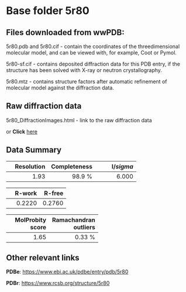 # Base folder 5r80

## Files downloaded from wwPDB:

5r80.pdb and 5r80.cif - contain the coordinates of the threedimensional molecular model, and can be viewed with, for example, Coot or Pymol.

5r80-sf.cif - contains deposited diffraction data for this PDB entry, if the structure has been solved with X-ray or neutron crystallography.

5r80.mtz - contains structure factors after automatic refinement of molecular model against the diffraction data.

## Raw diffraction data

5r80_DiffractionImages.html - link to the raw diffraction data 

or **Click** [here](https://zenodo.org/record/3730487) 

## Data Summary
|   | Resolution | Completeness| I/$sigma$ |
|---|-------------:|----------------:|--------------:|
|   |1.93|98.9  %|<img width=50/>6.000|

|   | **R-work**| **R-free**   
|---|-------------:|----------------:|           
||0.2220|0.2760|

|   |**MolProbity<br>score**| **Ramachandran<br>outliers** 
|---|-------------:|----------------:|
||1.65|0.33 %|

## Other relevant links 
**PDBe**:  https://www.ebi.ac.uk/pdbe/entry/pdb/5r80
 
**PDBr**: https://www.rcsb.org/structure/5r80 

